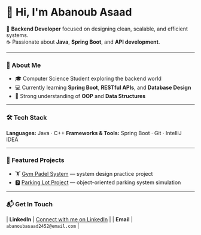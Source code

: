 # 👋 Hi, I'm Abanoub Asaad

🎯 **Backend Developer** focused on designing clean, scalable, and efficient systems.  
☕ Passionate about **Java**, **Spring Boot**, and **API development**.

---

### 🧠 About Me
- 🎓 Computer Science Student exploring the backend world  
- 💻 Currently learning **Spring Boot**, **RESTful APIs**, and **Database Design**
- 🧩 Strong understanding of **OOP** and **Data Structures**

---

### 🛠 Tech Stack
**Languages:** Java · C++
**Frameworks & Tools:** Spring Boot · Git · IntelliJ IDEA  

---

### 🚀 Featured Projects
- 🏋 [Gym Padel System](https://github.com/AbanoubAsaad4/Gym-Padel-System) — system design practice project  
- 🅿 [Parking Lot Project](https://github.com/AbanoubAsaad4/Parking-Lot) — object-oriented parking system simulation  

---

### 📬 Get In Touch

| **LinkedIn** | [Connect with me on LinkedIn](https://www.linkedin.com/in/abanoub-asaad5/) |
| **Email** | `abanoubasaad2452@email.com` |
